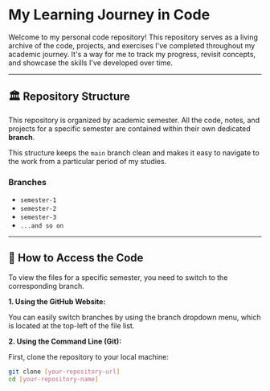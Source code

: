 # My Learning Journey in Code

Welcome to my personal code repository! This repository serves as a living archive of the code, projects, and exercises I've completed throughout my academic journey. It's a way for me to track my progress, revisit concepts, and showcase the skills I've developed over time.

---

## 🏛️ Repository Structure

This repository is organized by academic semester. All the code, notes, and projects for a specific semester are contained within their own dedicated **branch**.

This structure keeps the `main` branch clean and makes it easy to navigate to the work from a particular period of my studies.

### Branches
* `semester-1`
* `semester-2`
* `semester-3`
* `...and so on`

---

## 🚀 How to Access the Code

To view the files for a specific semester, you need to switch to the corresponding branch.

**1. Using the GitHub Website:**

You can easily switch branches by using the branch dropdown menu, which is located at the top-left of the file list.

**2. Using the Command Line (Git):**

First, clone the repository to your local machine:
```bash
git clone [your-repository-url]
cd [your-repository-name]

